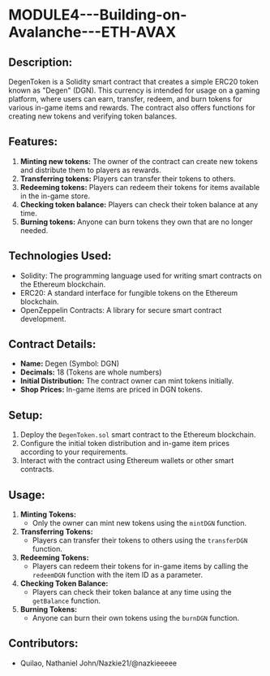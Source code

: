# MODULE4---Building-on-Avalanche---ETH-AVAX

## Description:
DegenToken is a Solidity smart contract that creates a simple ERC20 token known as "Degen" (DGN). This currency is intended for usage on a gaming platform, where users can earn, transfer, redeem, and burn tokens for various in-game items and rewards. The contract also offers functions for creating new tokens and verifying token balances.

## Features:
1. **Minting new tokens:** The owner of the contract can create new tokens and distribute them to players as rewards.
2. **Transferring tokens:** Players can transfer their tokens to others.
3. **Redeeming tokens:** Players can redeem their tokens for items available in the in-game store.
4. **Checking token balance:** Players can check their token balance at any time.
5. **Burning tokens:** Anyone can burn tokens they own that are no longer needed.

## Technologies Used:
- Solidity: The programming language used for writing smart contracts on the Ethereum blockchain.
- ERC20: A standard interface for fungible tokens on the Ethereum blockchain.
- OpenZeppelin Contracts: A library for secure smart contract development.

## Contract Details:
- **Name:** Degen (Symbol: DGN)
- **Decimals:** 18 (Tokens are whole numbers)
- **Initial Distribution:** The contract owner can mint tokens initially.
- **Shop Prices:** In-game items are priced in DGN tokens.

## Setup:
1. Deploy the `DegenToken.sol` smart contract to the Ethereum blockchain.
2. Configure the initial token distribution and in-game item prices according to your requirements.
3. Interact with the contract using Ethereum wallets or other smart contracts.

## Usage:
1. **Minting Tokens:**
   - Only the owner can mint new tokens using the `mintDGN` function.
2. **Transferring Tokens:**
   - Players can transfer their tokens to others using the `transferDGN` function.
3. **Redeeming Tokens:**
   - Players can redeem their tokens for in-game items by calling the `redeemDGN` function with the item ID as a parameter.
4. **Checking Token Balance:**
   - Players can check their token balance at any time using the `getBalance` function.
5. **Burning Tokens:**
   - Anyone can burn their own tokens using the `burnDGN` function.

## Contributors:
- Quilao, Nathaniel John/Nazkie21/@nazkieeeee
